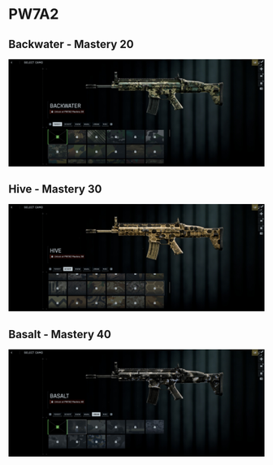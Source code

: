 # PW7A2

## Backwater - Mastery 20
![Backwater](Backwater.jpg)
## Hive - Mastery 30
![Hive](Hive.jpg)
## Basalt - Mastery 40
![Basalt](Basalt.jpg)
